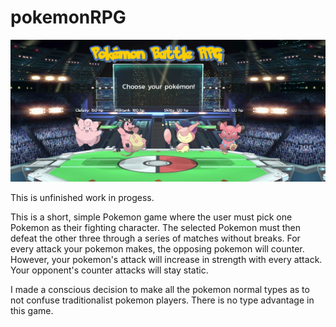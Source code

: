 # pokemonRPG

![Screenshot](pokemonrpg.jpg)

This is unfinished work in progess.

This is a short, simple Pokemon game where the user must pick one Pokemon as their fighting character.
The selected Pokemon must then defeat the other three through a series of matches without breaks.
For every attack your pokemon makes, the opposing pokemon will counter.
However, your pokemon's attack will increase in strength with every attack. Your opponent's counter attacks will stay static.

I made a conscious decision to make all the pokemon normal types as to not confuse traditionalist pokemon players.
There is no type advantage in this game.
